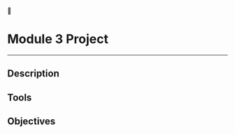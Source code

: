 :rocket: 
# Module 3 Project
__________________________________________________________________

## Description

## Tools

## Objectives
